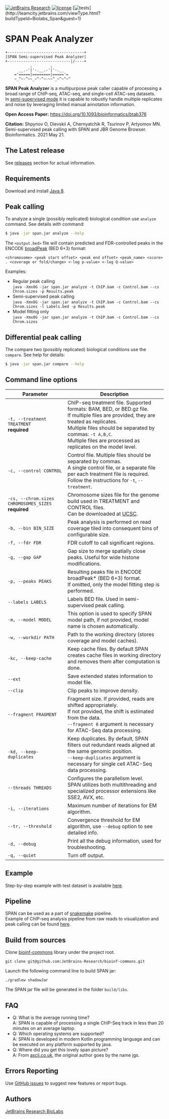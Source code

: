 [![JetBrains Research](https://jb.gg/badges/research.svg)](https://confluence.jetbrains.com/display/ALL/JetBrains+on+GitHub)
[![license](https://img.shields.io/github/license/mashape/apistatus.svg)](https://opensource.org/licenses/MIT)
[![tests](http://teamcity.jetbrains.com/app/rest/builds/buildType:(id:Biolabs_Span)/statusIcon.svg)](http://teamcity.jetbrains.com/viewType.html?buildTypeId=Biolabs_Span&guest=1)

SPAN Peak Analyzer
==================

```
+----------------------------------+
|SPAN Semi-supervised Peak Analyzer|
+----------------------------|/----+
           ,        ,
      __.-'|'-.__.-'|'-.__
    ='=====|========|====='=
    ~_^~-^~~_~^-^~-~~^_~^~^~^
```

**SPAN Peak Analyzer** is a multipurpose peak caller capable of processing a broad range of ChIP-seq, ATAC-seq, and
single-cell ATAC-seq datasets.<br>
In [semi-supervised mode](https://artyomovlab.wustl.edu/aging/tools) it is capable to robustly handle multiple
replicates and noise by leveraging limited manual annotation information.

**Open Access Paper:** https://doi.org/10.1093/bioinformatics/btab376

**Citation:** Shpynov O, Dievskii A, Chernyatchik R, Tsurinov P, Artyomov MN. Semi-supervised peak calling with SPAN and
JBR Genome Browser. Bioinformatics. 2021 May 21.

The Latest release
------------------
See [releases](https://github.com/JetBrains-Research/span/releases) section for actual information.

Requirements
------------

Download and install [Java 8](http://www.java.com/en/download/).

Peak calling
------------

To analyze a single (possibly replicated) biological condition use `analyze` command. See details with command:

```bash
$ java -jar span.jar analyze --help
```

The `<output.bed>` file will contain predicted and FDR-controlled peaks in the
ENCODE [broadPeak](https://genome.ucsc.edu/FAQ/FAQformat.html#format13) (BED 6+3) format:

```
<chromosome> <peak start offset> <peak end offset> <peak_name> <score> . <coverage or fold/change> <-log p-value> <-log Q-value>
```

Examples:

* Regular peak calling<br>
  `java -Xmx8G -jar span.jar analyze -t ChIP.bam -c Control.bam --cs Chrom.sizes -p Results.peak`
* Semi-supervised peak calling<br>
  `java -Xmx8G -jar span.jar analyze -t ChIP.bam -c Control.bam --cs Chrom.sizes -l Labels.bed -p Results.peak`
* Model fitting only<br>
  `java -Xmx8G -jar span.jar analyze -t ChIP.bam -c Control.bam --cs Chrom.sizes`

Differential peak calling
-------------------------

The compare two (possibly replicated) biological conditions use the `compare`. See help for details:

```bash
$ java -jar span.jar compare --help
```

Command line options
-------------------------

| Parameter                                               | Description                                                                                                                                                                                                                                                 | 
|---------------------------------------------------------|-------------------------------------------------------------------------------------------------------------------------------------------------------------------------------------------------------------------------------------------------------------|
| `-t, --treatment TREATMENT`<br/> **required**           | ChIP-seq treatment file. Supported formats: BAM, BED, or BED.gz file. <br/>If multiple files are provided, they are treated as replicates. <br/>Multiple files should be separated by commas: `-t A,B,C`. <br/>Multiple files are processed as replicates on the model level. |
| `-c, --control CONTROL`                                 | Control file. Multiple files should be separated by commas. <br/>A single control file, or a separate file per each treatment file is required. <br/>Follow the instructions for `-t`, `--treatment`.                                                       |
| `-cs, --chrom.sizes CHROMOSOMES_SIZES`<br/>**required** | Chromosome sizes file for the genome build used in TREATMENT and CONTROL files. <br/>Can be downloaded at [UCSC](https://hgdownload.soe.ucsc.edu/downloads.html).                                                                                           |
| `-b, --bin BIN_SIZE`                                    | Peak analysis is performed on read coverage tiled into consequent bins of configurable size.                                                                                                                                                                |
| `-f, --fdr FDR`                                         | FDR cutoff to call significant regions.                                                                                                                                                                                                                     |
| `-g, --gap GAP`                                         | Gap size to merge spatially close peaks. Useful for wide histone modifications.                                                                                                                                                                             |
| `-p, --peaks PEAKS`                                     | Resulting peaks file in ENCODE broadPeak* (BED 6+3) format. <br> If omitted, only the model fitting step is performed.                                                                                                                                      |
| `--labels LABELS`                                       | Labels BED file. Used in semi-supervised peak calling.                                                                                                                                                                                                      |
| `-m, --model MODEL`                                     | This option is used to specify SPAN model path, if not provided, model name is chosen automatically.                                                                                                                                                        |
| `-w, --workdir PATH`                                    | Path to the working directory (stores coverage and model caches).                                                                                                                                                                                           |
| `-kc, --keep-cache`                                     | Keep cache files. By default SPAN creates cache files in working directory and removes them after computation is done.                                                                                                                                      |
| `--ext`                                                 | Save extended states information to model file.                                                                                                                                                                                                             |
| `--clip`                                                | Clip peaks to improve density.                                                                                                                                                                                                                              |
| `--fragment FRAGMENT`                                   | Fragment size. If provided, reads are shifted appropriately. <br>If not provided, the shift is estimated from the data.<br> `--fragment 0` argument is necessary for ATAC-Seq data processing.                                                              |
| `-kd, --keep-duplicates`                                | Keep duplicates. By default, SPAN filters out redundant reads aligned at the same genomic position.<br> `--keep-duplicates` argument is necessary for single cell ATAC-Seq data processing.                                                                 |
| `--threads THREADS`                                     | Configures the parallelism level. <br>SPAN utilizes both multithreading and specialized processor extensions like SSE2, AVX, etc.                                                                                                                           |
| `-i, --iterations`                                      | Maximum number of iterations for EM algorithm.                                                                                                                                                                                                              |
| `--tr, --threshold`                                     | Convergence threshold for EM algorithm, use `--debug` option to see detailed info.                                                                                                                                                                          |
| `-d, --debug`                                           | Print all the debug information, used for troubleshooting.                                                                                                                                                                                                  |
| `-q, --quiet`                                           | Turn off output.                                                                                                                                                                                                                                            |

Example
-------
Step-by-step example with test dataset is available [here](https://github.com/JetBrains-Research/span/wiki).


Pipeline
--------
SPAN can be used as a part of [snakemake](https://snakemake.readthedocs.io/en/stable/) pipeline.\
Example of ChIP-seq analysis pipeline from raw reads to visualization and peak calling can be
found [here](https://github.com/JetBrains-Research/chipseq-smk-pipeline).

Build from sources
------------------

Clone [bioinf-commons](https://github.com/JetBrains-Research/bioinf-commons) library under the project root.

  ```
  git clone git@github.com:JetBrains-Research/bioinf-commons.git
  ```

Launch the following command line to build SPAN jar:

  ```
  ./gradlew shadowJar
  ```

The SPAN jar file will be generated in the folder `build/libs`.

FAQ
---

* Q: What is the average running time?<br>
  A: SPAN is capable of processing a single ChIP-Seq track in less than 20 minutes on an average laptop.
* Q: Which operating systems are supported?<br>
  A: SPAN is developed in modern Kotlin programming language and can be executed on any platform supported by java.
* Q: Where did you get this lovely span picture?<br>
  A: From [ascii.co.uk](https://ascii.co.uk), the original author goes by the name jgs.

Errors Reporting
-----------------

Use [GitHub issues](https://github.com/JetBrains-Research/span/issues) to suggest new features or report bugs.

Authors
-------

[JetBrains Research BioLabs](https://research.jetbrains.org/groups/biolabs)
